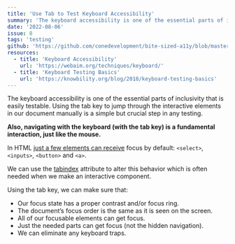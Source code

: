 ```yaml
---
title: 'Use Tab to Test Keyboard Accessibility'
summary: 'The keyboard accessibility is one of the essential parts of inclusivity that is easily testable.'
date: '2022-08-06'
issue: 8
tags: 'testing'
github: 'https://github.com/conedevelopment/bite-sized-a11y/blob/master/src/posts/use-tab-to-test-keyboard-accessibility.md'
resources:
  - title: 'Keyboard Accessibility'
    url: 'https://webaim.org/techniques/keyboard/'
  - title: 'Keyboard Testing Basics'
    url: 'https://knowbility.org/blog/2018/keyboard-testing-basics'
---
```


The keyboard accessibility is one of the essential parts of inclusivity that is easily testable. Using the tab key to jump through the interactive elements in our document manually is a simple but crucial step in any testing.

**Also, navigating with the keyboard (with the tab key) is a fundamental interaction, just like the mouse.**

In HTML [just a few elements can receive](https://stackoverflow.com/questions/1599660/which-html-elements-can-receive-focus) focus by default: `<select>`, `<inputs>`, `<button>` and `<a>`.

We can use the [tabindex](https://developer.mozilla.org/en-US/docs/Web/HTML/Global_attributes/tabindex) attribute to alter this behavior which is often needed when we make an interactive component.

Using the tab key, we can make sure that:

- Our focus state has a proper contrast and/or focus ring.
- The document’s focus order is the same as it is seen on the screen.
- All of our focusable elements can get focus.
- Just the needed parts can get focus (not the hidden navigation).
- We can eliminate any keyboard traps.
